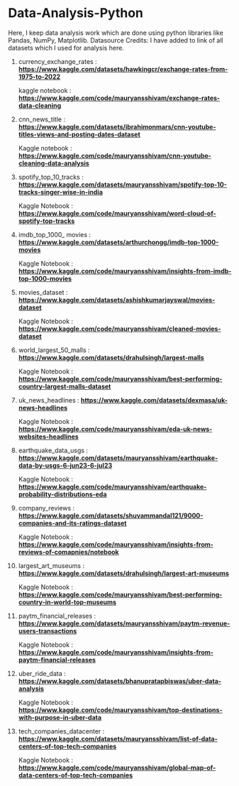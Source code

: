 # Data-Analysis-Python
Here, I keep data analysis work which are done using python libraries like Pandas, NumPy, Matplotlib.
Datasource Credits: I have added to link of all datasets which I used for analysis here.
1. currency_exchange_rates : **https://www.kaggle.com/datasets/hawkingcr/exchange-rates-from-1975-to-2022**
   
   kaggle notebook : **https://www.kaggle.com/code/mauryansshivam/exchange-rates-data-cleaning**
2. cnn_news_title : **https://www.kaggle.com/datasets/ibrahimonmars/cnn-youtube-titles-views-and-posting-dates-dataset**
   
   Kaggle notebook : **https://www.kaggle.com/code/mauryansshivam/cnn-youtube-cleaning-data-analysis**

3. spotify_top_10_tracks : **https://www.kaggle.com/datasets/mauryansshivam/spotify-top-10-tracks-singer-wise-in-india**

   Kaggle Notebook : **https://www.kaggle.com/code/mauryansshivam/word-cloud-of-spotify-top-tracks**

4. imdb_top_1000_ movies : **https://www.kaggle.com/datasets/arthurchongg/imdb-top-1000-movies**

   Kaggle Notebook : **https://www.kaggle.com/code/mauryansshivam/insights-from-imdb-top-1000-movies**

5. movies_dataset : **https://www.kaggle.com/datasets/ashishkumarjayswal/movies-dataset**

   Kaggle Notebook : **https://www.kaggle.com/code/mauryansshivam/cleaned-movies-dataset**

6. world_largest_50_malls : **https://www.kaggle.com/datasets/drahulsingh/largest-malls**

   Kaggle Notebook : **https://www.kaggle.com/code/mauryansshivam/best-performing-country-largest-malls-dataset**

7. uk_news_headlines : **https://www.kaggle.com/datasets/dexmasa/uk-news-headlines**
   

   Kaggle Notebook : **https://www.kaggle.com/code/mauryansshivam/eda-uk-news-websites-headlines**

9. earthquake_data_usgs : **https://www.kaggle.com/datasets/mauryansshivam/earthquake-data-by-usgs-6-jun23-6-jul23**

   Kaggle Notebook : **https://www.kaggle.com/code/mauryansshivam/earthquake-probability-distributions-eda**

10. company_reviews : **https://www.kaggle.com/datasets/shuvammandal121/9000-companies-and-its-ratings-dataset**

    Kaggle Notebook : **https://www.kaggle.com/code/mauryansshivam/insights-from-reviews-of-comapnies/notebook**

11. largest_art_museums : **https://www.kaggle.com/datasets/drahulsingh/largest-art-museums**

    Kaggle Notebook : **https://www.kaggle.com/code/mauryansshivam/best-performing-country-in-world-top-museums**

12.  paytm_financial_releases : **https://www.kaggle.com/datasets/mauryansshivam/paytm-revenue-users-transactions**

     Kaggle Notebook : **https://www.kaggle.com/code/mauryansshivam/insights-from-paytm-financial-releases**

13. uber_ride_data  : **https://www.kaggle.com/datasets/bhanupratapbiswas/uber-data-analysis**

    Kaggle Notebook : **https://www.kaggle.com/code/mauryansshivam/top-destinations-with-purpose-in-uber-data**

14. tech_companies_datacenter : **https://www.kaggle.com/datasets/mauryansshivam/list-of-data-centers-of-top-tech-companies**

    Kaggle Notebook : **https://www.kaggle.com/code/mauryansshivam/global-map-of-data-centers-of-top-tech-companies**
